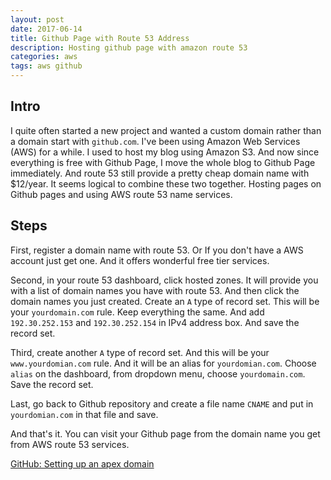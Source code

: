 ```yaml
---
layout: post
date: 2017-06-14
title: Github Page with Route 53 Address
description: Hosting github page with amazon route 53
categories: aws
tags: aws github
---
```


## Intro

I quite often started a new project and wanted a custom domain rather than a domain start with `github.com`. I've been using Amazon Web Services (AWS) for a while. I used to host my blog using Amazon S3. And now since everything is free with Github Page, I move the whole blog to Github Page immediately. And route 53 still provide a pretty cheap domain name with $12/year. It seems logical to combine these two together. Hosting pages on Github pages and using AWS route 53 name services.

## Steps

First, register a domain name with route 53. Or If you don't have a AWS account just get one. And it offers wonderful free tier services.

Second, in your route 53 dashboard, click hosted zones. It will provide you with a list of domain names you have with route 53. And then click the domain names you just created. Create an `A` type of record set. This will be your `yourdomain.com` rule. Keep everything the same. And add `192.30.252.153` and `192.30.252.154` in IPv4 address box. And save the record set.

Third, create another `A` type of record set. And this will be your `www.yourdomian.com` rule. And it will be an alias for `yourdomian.com`. Choose `alias` on the dashboard, from dropdown menu, choose `yourdomain.com`. Save the record set.

Last, go back to Github repository and create a file name `CNAME` and put in `yourdomian.com` in that file and save.

And that's it. You can visit your Github page from the domain name you get from AWS route 53 services.

[GitHub: Setting up an apex domain](https://help.github.com/articles/setting-up-an-apex-domain/)
